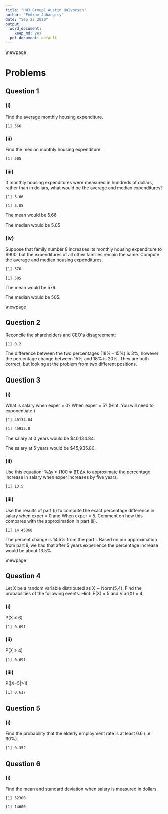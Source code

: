 ```yaml
---
title: "HW3_Group1_Austin Halvorsen"
author: "Pedram Jahangiry"
date: "Sep 22 2020"
output:
  word_document: 
    keep_md: yes
  pdf_document: default
---
```




\newpage

# Problems

## Question 1




### (i)

Find the average monthly housing expenditure.

```
[1] 566
```

### (ii)

Find the median monthly housing expenditure.

```
[1] 505
```

### (iii)

If monthly housing expenditures were measured in hundreds of dollars, rather than in dollars, what would be the average and median expenditures?

```
[1] 5.66
```

```
[1] 5.05
```
The mean would be 5.66

The median would be 5.05

### (iv)

Suppose that family number 8 increases its monthly housing expenditure to $900, but the expenditures of all other families remain the same. Compute the average and median housing expenditures.

```
[1] 576
```

```
[1] 505
```
The mean would be 576.

The median would be 505.

\newpage

## Question 2

Reconcile the shareholders and CEO's disagreement:

```
[1] 0.2
```


The difference between the two percentages (18% - 15%) is 3%, however the percentage change between 15% and 18% is 20%. They are both correct, but looking at the problem from two different positions.

## Question 3 




### (i)

What is salary when exper = 0? When exper = 5? (Hint: You will need to
exponentiate.)


```
[1] 40134.84
```

```
[1] 45935.8
```
The salary at 0 years would be $40,134.84. 

The salary at 5 years would be $45,935.80.

### (ii)
Use this equation: %∆y ≈ (100 ∗ β1)∆x to approximate the percentage increase in salary when exper increases by five years.

```
[1] 13.5
```


### (iii)

Use the results of part (i) to compute the exact percentage difference in salary when exper = 0 and When exper = 5. Comment on how this compares with the approximation in part (ii).

```
[1] 14.45368
```
The  percent change is 14.5% from the part i. Based on our approximation from part ii, we had that after 5 years experience the percentage increase would be about 13.5%. 

\newpage 

## Question 4

Let X be a random variable distributed as X ∼ Norm(5,4). Find the probabilities of the following events. Hint: E(X) = 5 and V ar(X) = 4

### (i)

P(X ≤ 6)


```
[1] 0.691
```

### (ii)

P(X > 4)


```
[1] 0.691
```

### (iii)

P(|X−5|>1)


```
[1] 0.617
```

## Question 5





### (i)

Find the probability that the elderly employment rate is at least 0.6 (i.e. 60%).


```
[1] 0.352
```

## Question 6

### (i)

Find the mean and standard deviation when salary is measured in dollars.


```
[1] 52300
```

```
[1] 14600
```



